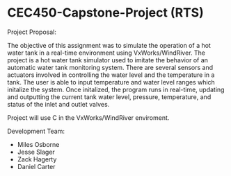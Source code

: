 # CEC450-Capstone-Project (RTS)

Project Proposal:

The objective of this assignment was to simulate the operation of a hot water tank in a real-time environment using VxWorks/WindRiver. 
The project is a hot water tank simulator used to imitate the behavior of an automatic water tank monitoring system. There are several sensors and actuators involved in controlling the water level and the temperature in a tank. The user is able to input temperature and water level ranges which initalize the system. Once initalized, the program runs in real-time, updating and outputting the current tank water level, pressure, temperature, and status of the inlet and outlet valves.

Project will use C in the VxWorks/WindRiver enviroment.

Development Team:
  - Miles Osborne
  - Jesse Slager
  - Zack Hagerty
  - Daniel Carter
